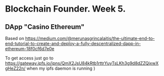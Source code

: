 # Blockchain Founder. Week 5.
## DApp "Casino Ethereum"
Based on https://medium.com/@merunasgrincalaitis/the-ultimate-end-to-end-tutorial-to-create-and-deploy-a-fully-descentralized-dapp-in-ethereum-18f0cf6d7e0e

To get access just go to https://gateway.ipfs.io/ipns/QmX2JsU84kRtb1rttrYuyTsLKh3g9d8dZZQjxwXgHeZ22n/ when my ipfs daemon is running )
